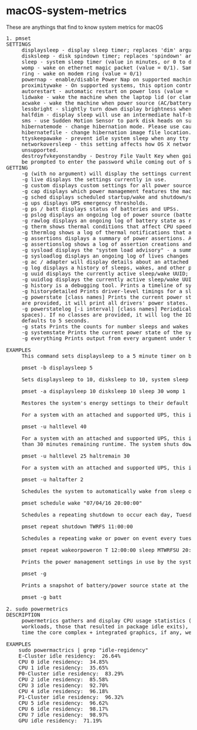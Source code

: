 # macOS-system-metrics
These are anythings that find to know system metrics for macOS

<pre>
1. pmset
SETTINGS
     displaysleep - display sleep timer; replaces 'dim' argument in 10.4 (value in minutes, or 0 to disable)
     disksleep - disk spindown timer; replaces 'spindown' argument in 10.4 (value in minutes, or 0 to disable)
     sleep - system sleep timer (value in minutes, or 0 to disable)
     womp - wake on ethernet magic packet (value = 0/1). Same as "Wake for network access" in the Energy Saver preferences.
     ring - wake on modem ring (value = 0/1)
     powernap - enable/disable Power Nap on supported machines (value = 0/1)
     proximitywake - On supported systems, this option controls system wake from sleep based on proximity of devices using same iCloud id. (value = 0/1)
     autorestart - automatic restart on power loss (value = 0/1)
     lidwake - wake the machine when the laptop lid (or clamshell) is opened (value = 0/1)
     acwake - wake the machine when power source (AC/battery) is changed (value = 0/1)
     lessbright - slightly turn down display brightness when switching to this power source (value = 0/1)
     halfdim - display sleep will use an intermediate half-brightness state between full brightness and fully off  (value = 0/1)
     sms - use Sudden Motion Sensor to park disk heads on sudden changes in G force (value = 0/1)
     hibernatemode - change hibernation mode. Please use caution. (value = integer)
     hibernatefile - change hibernation image file location. Image may only be located on the root volume. Please use caution. (value = path)
     ttyskeepawake - prevent idle system sleep when any tty (e.g. remote login session) is 'active'. A tty is 'inactive' only when its idle time exceeds the system sleep timer. (value = 0/1)
     networkoversleep - this setting affects how OS X networking presents shared network services during system sleep. This setting is not used by all platforms; changing its value is
     unsupported.
     destroyfvkeyonstandby - Destroy File Vault Key when going to standby mode. By default File vault keys are retained even when system goes to standby. If the keys are destroyed, user will
     be prompted to enter the password while coming out of standby mode.(value: 1 - Destroy, 0 - Retain)
GETTING
     -g (with no argument) will display the settings currently in use.
     -g live displays the settings currently in use.
     -g custom displays custom settings for all power sources.
     -g cap displays which power management features the machine supports.
     -g sched displays scheduled startup/wake and shutdown/sleep events.
     -g ups displays UPS emergency thresholds.
     -g ps / batt displays status of batteries and UPSs.
     -g pslog displays an ongoing log of power source (battery and UPS) state.
     -g rawlog displays an ongoing log of battery state as read directly from battery.
     -g therm shows thermal conditions that affect CPU speed. Not available on all platforms.
     -g thermlog shows a log of thermal notifications that affect CPU speed. Not available on all platforms.
     -g assertions displays a summary of power assertions. Assertions may prevent system sleep or display sleep. Available 10.6 and later.
     -g assertionslog shows a log of assertion creations and releases. Available 10.6 and later.
     -g sysload displays the "system load advisory" - a summary of system activity available from the IOGetSystemLoadAdvisory API. Available 10.6 and later.
     -g sysloadlog displays an ongoing log of lives changes to the system load advisory. Available 10.6 and later.
     -g ac / adapter will display details about an attached AC power adapter. Only supported for MacBook and MacBook Pro.
     -g log displays a history of sleeps, wakes, and other power management events. This log is for admin & debugging purposes.
     -g uuid displays the currently active sleep/wake UUID; used within OS X to correlate sleep/wake activity within one sleep cycle.  history
     -g uuidlog displays the currently active sleep/wake UUID, and prints a new UUID as they're set by the system.
     -g history is a debugging tool. Prints a timeline of system sleeplwake UUIDs, when enabled with boot-arg io=0x3000000.
     -g historydetailed Prints driver-level timings for a sleep/wake. Pass a UUID as an argument.
     -g powerstate [class names] Prints the current power states for I/O Kit drivers. Caller may provide one or more I/O Kit class names (separated by spaces) as an argument. If no classes
     are provided, it will print all drivers' power states.
     -g powerstatelog [-i interval] [class names] Periodically prints the power state residency times for some drivers. Caller may provide one or more I/O Kit class names (separated by
     spaces). If no classes are provided, it will log the IOPower plane's root registry entry. Caller may specify a polling interval, in seconds with -i <polling interval>; otherwise it
     defaults to 5 seconds.
     -g stats Prints the counts for number sleeps and wakes system has gone thru since boot.
     -g systemstate Prints the current power state of the system and available capabilites.
     -g everything Prints output from every argument under the GETTING header. This is useful for quickly collecting all the output that pmset provides. Available in 10.8.

EXAMPLES
     This command sets displaysleep to a 5 minute timer on battery power, leaving other settings on battery power and other power sources unperturbed.

     pmset -b displaysleep 5

     Sets displaysleep to 10, disksleep to 10, system sleep to 30, and turns on WakeOnMagicPacket for ALL power sources (AC, Battery, and UPS) as appropriate

     pmset -a displaysleep 10 disksleep 10 sleep 30 womp 1

     Restores the system's energy settings to their default values.

     For a system with an attached and supported UPS, this instructs the system to perform an emergency shutdown when UPS battery drains to below 40%.

     pmset -u haltlevel 40

     For a system with an attached and supported UPS, this instructs the system to perform an emergency shutdown when UPS battery drains to below 25%, or when the UPS estimates it has less
     than 30 minutes remaining runtime. The system shuts down as soon as either of these conditions is met.

     pmset -u haltlevel 25 haltremain 30

     For a system with an attached and supported UPS, this instructs the system to perform an emergency shutdown after 2 minutes of running on UPS battery power.

     pmset -u haltafter 2

     Schedules the system to automatically wake from sleep on July 4, 2016, at 8PM.

     pmset schedule wake "07/04/16 20:00:00"

     Schedules a repeating shutdown to occur each day, Tuesday through Saturday, at 11AM.

     pmset repeat shutdown TWRFS 11:00:00

     Schedules a repeating wake or power on event every tuesday at 12:00 noon, and a repeating sleep event every night at 8:00 PM.

     pmset repeat wakeorpoweron T 12:00:00 sleep MTWRFSU 20:00:00

     Prints the power management settings in use by the system.

     pmset -g

     Prints a snapshot of battery/power source state at the moment.

     pmset -g batt

2. sudo powermetrics
DESCRIPTION
     powermetrics gathers and display CPU usage statistics (divided into time spent in user mode and supervisor mode), timer and interrupt wakeup frequency (total and, for near-idle
     workloads, those that resulted in package idle exits), and on supported platforms, interrupt frequencies (categorized by CPU number), package C-state statistics (an indication of the
     time the core complex + integrated graphics, if any, were in low-power idle states), as well as the average execution frequency for each CPU when not idle.

EXAMPLES
	sudo powermactrics | grep "idle-regidency"
	E-Cluster idle residency:  26.64%
	CPU 0 idle residency:  34.85%
	CPU 1 idle residency:  35.65%
	P0-Cluster idle residency:  83.29%
	CPU 2 idle residency:  85.58%
	CPU 3 idle residency:  92.70%
	CPU 4 idle residency:  96.18%
	P1-Cluster idle residency:  96.32%
	CPU 5 idle residency:  96.62%
	CPU 6 idle residency:  98.17%
	CPU 7 idle residency:  98.97%
	GPU idle residency:  71.19%
</pre>
